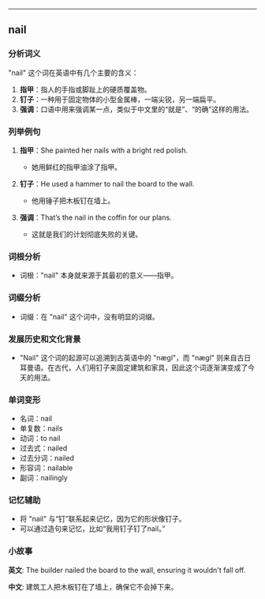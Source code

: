 
---------------
## nail
### 分析词义

"nail" 这个词在英语中有几个主要的含义：

1. **指甲**：指人的手指或脚趾上的硬质覆盖物。
2. **钉子**：一种用于固定物体的小型金属棒，一端尖锐，另一端扁平。
3. **强调**：口语中用来强调某一点，类似于中文里的“就是”、“的确”这样的用法。

### 列举例句

1. **指甲**：She painted her nails with a bright red polish.
   - 她用鲜红的指甲油涂了指甲。

2. **钉子**：He used a hammer to nail the board to the wall.
   - 他用锤子把木板钉在墙上。

3. **强调**：That’s the nail in the coffin for our plans.
   - 这就是我们的计划彻底失败的关键。

### 词根分析

- 词根："nail" 本身就来源于其最初的意义——指甲。

### 词缀分析

- 词缀：在 "nail" 这个词中，没有明显的词缀。

### 发展历史和文化背景

- "Nail" 这个词的起源可以追溯到古英语中的 "nægl"，而 "nægl" 则来自古日耳曼语。在古代，人们用钉子来固定建筑和家具，因此这个词逐渐演变成了今天的用法。

### 单词变形

- 名词：nail
- 单复数：nails
- 动词：to nail
- 过去式：nailed
- 过去分词：nailed
- 形容词：nailable
- 副词：nailingly

### 记忆辅助

- 将 "nail" 与“钉”联系起来记忆，因为它的形状像钉子。
- 可以通过造句来记忆，比如“我用钉子钉了nail。”

### 小故事

**英文**:
The builder nailed the board to the wall, ensuring it wouldn't fall off.

**中文**:
建筑工人把木板钉在了墙上，确保它不会掉下来。

